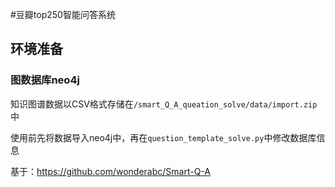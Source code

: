 #豆瓣top250智能问答系统
## 环境准备
### 图数据库neo4j
知识图谱数据以CSV格式存储在`/smart_Q_A_queation_solve/data/import.zip`中

使用前先将数据导入neo4j中，再在`question_template_solve.py`中修改数据库信息

基于：https://github.com/wonderabc/Smart-Q-A
